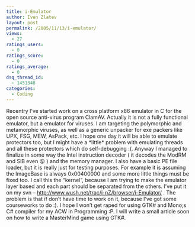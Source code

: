 ```yaml
---
title: i-Emulator
author: Ivan Zlatev
layout: post
permalink: /2005/11/13/i-emulator/
views:
  - 27
ratings_users:
  - 0
ratings_score:
  - 0
ratings_average:
  - 0
dsq_thread_id:
  - 1451348
categories:
  - Coding
---
```

Recentry I&#8217;ve started work on a cross platform x86 emulator in C for the open source anti-virus program ClamAV. Actually it is not a fully functional emulator, but a emulator for viruses. I am targeting the polymorphic and metamorphic viruses, as well as a generic unpacker for exe packers like UPX, FSG, MEW, AsPack, etc. I hope one day it will be able to emulate protectors too, but I might have a \*little\* problem with emulating threads and all these protectors which do self-debugging :(. Anyway I managed to finalize in some way the Intel instruction decoder ( it decodes the ModRM and SiB even 😛 ) and the memory manager. I also have a basic PE file loader, but it is really just for testing purposes. For example it is assuming the ImageBase is always 0x00400000 and some more little things must be fixed too. I call this the &#8220;kernel&#8221;, because I am trying to make the emulator layer based and each part should be separated from the others. I&#8217;ve put it on my svn &#8211; http://www.wush.net/trac/i-nZ/browser/i-Emulator/ . The problem is that if don&#8217;t have time to work on it, because I&#8217;ve got some courseworks to do :). I hope I won&#8217;t get raped for using GTK# and Mono;s C# compiler for my ACW in Programming :P. I will write a small article soon on how to write a MasterMind game using GTK#.